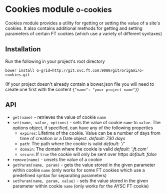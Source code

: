 # Cookies module <small>o-cookies</small>

Cookies module provides a utility for rgetting or setting the value of a site's cookies. It also contains additional methods for getting and setting parameters of certain FT cookies (which use a variety of different syntaxes)

## Installation

Run the following in your project's root directory
   
    bower install o-grid=http://git.svc.ft.com:9080/git/origami/o-cookies.git
    
(If your project doesn't already contain a bower.json file you will need to create one first with the content `{"name": "your-project-name"}`)


## API

* `get(name)` - retrieves the value of cookie `name`
* `set(name, value, options)` - sets the value of cookie `name` to `value`. The options object, if specified, can have any of the following properties
	* `expires`: Lifetime of the cookie. Value can be a number of days from time of creation or a Date object. *default: 730 days*
	* `path`: The path where the cookie is valid *default: '/'*
	* `domain`: The domain where the cookie is valid *default: '.ft.com'*
	* `secure`: If `true` the cookie will only be sent over https *default: false*
* `remove(name)` - unsets the value of a cookie
* `getParam(name, param)` - gets the value stored in the given parameter within cookie `name` (only works for some FT cookies which use a predefined syntax for separating parameters)
* `setParam(name, param, value)` - sets the value stored in the given parameter within cookie `name` (only works for the AYSC FT cookie)